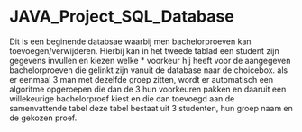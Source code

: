 # JAVA_Project_SQL_Database
Dit is een beginende databsae waarbij men bachelorproeven kan toevoegen/verwijderen. Hierbij kan in het tweede tablad een student zijn gegevens invullen en kiezen welke  * voorkeur hij heeft voor de aangegeven bachelorproeven die gelinkt zijn vanuit de  database naar de choicebox. als er eenmaal 3 man met dezelfde groep zitten, wordt  er automatisch een algoritme opgeroepen die dan de 3 hun voorkeuren pakken en daaruit  een willekeurige bachelorproef kiest en die dan toevoegd aan de samenvattende tabel  deze tabel bestaat uit 3 studenten, hun groep naam en de gekozen proef.
